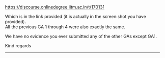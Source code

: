 https://discourse.onlinedegree.iitm.ac.in/t/170131

Which is in the link provided (it is actually in the screen shot you have provided).<br/>
All the previous GA 1 through 4 were also exactly the same.</p>
<p>We have no evidence you ever submitted any of the other GAs except GA1.</p>
<p>Kind regards</p><hr>

</body></html>